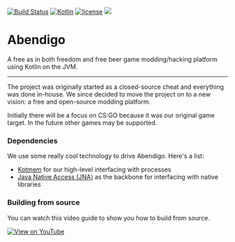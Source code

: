 [![Build Status](https://travis-ci.org/Jire/Abendigo.svg?branch=master)](https://travis-ci.org/Jire/Abendigo)
[![Kotlin](https://img.shields.io/badge/kotlin-1.0.2--1-blue.svg)](http://kotlinlang.org)
[![license](https://img.shields.io/badge/license-GPL%203.0-yellowgreen.svg)](https://github.com/Jire/Abendigo/blob/master/LICENSE)
[![](https://jitpack.io/v/Jire/Abendigo.svg)](https://jitpack.io/#Jire/Abendigo)
# Abendigo
A free as in both freedom and free beer game modding/hacking platform using Kotlin on the JVM.

---

The project was originally started as a closed-source cheat and everything was done in-house. We since decided to move the project on to a new vision: a free and open-source modding platform.

Initially there will be a focus on CS:GO because it was our original game target. In the future other games may be supported.

### Dependencies

We use some really cool technology to drive Abendigo. Here's a list:

- [Kotmem](https://github.com/Jire/Kotmem) for our high-level interfacing with processes
- [Java Native Access (JNA)](https://github.com/java-native-access/jna) as the backbone for interfacing with native libraries

### Building from source

You can watch this video guide to show you how to build from source.

[![View on YouTube](http://i.imgur.com/fzn2l86.png)](https://www.youtube.com/watch?v=0jd0fDMDjxw)
